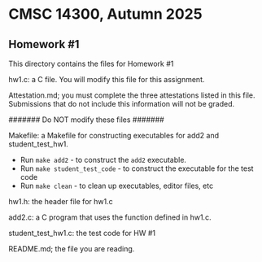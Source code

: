# CMSC 14300, Autumn 2025
## Homework #1

This directory contains the files for Homework #1

hw1.c: a C file.  You will modify this file for this assignment.

Attestation.md; you must complete the three attestations listed in
  this file.  Submissions that do not include this information will
  not be graded.

####### Do NOT modify these files #######

Makefile: a Makefile for constructing executables for add2 and student_test_hw1.
   - Run `make add2` - to construct the `add2` executable.
   - Run `make student_test_code` - to construct the executable for the test code
   - Run `make clean` - to clean up executables, editor files, etc

hw1.h: the header file for hw1.c

add2.c: a C program that uses the function defined in hw1.c.

student_test_hw1.c: the test code for HW #1

README.md; the file you are reading.


  
